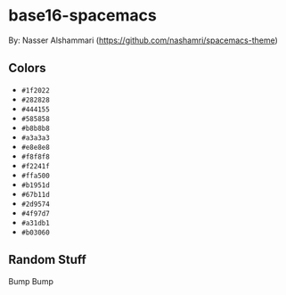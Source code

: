 # base16-spacemacs

By: Nasser Alshammari (https://github.com/nashamri/spacemacs-theme)

## Colors

* `#1f2022`
* `#282828`
* `#444155`
* `#585858`
* `#b8b8b8`
* `#a3a3a3`
* `#e8e8e8`
* `#f8f8f8`
* `#f2241f`
* `#ffa500`
* `#b1951d`
* `#67b11d`
* `#2d9574`
* `#4f97d7`
* `#a31db1`
* `#b03060`

## Random Stuff

Bump
Bump

